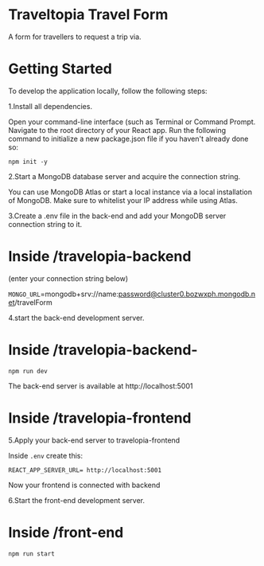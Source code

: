 # Traveltopia Travel Form

A form for travellers to request a trip via.

# Getting Started

To develop the application locally, follow the following steps:

1.Install all dependencies.

Open your command-line interface (such as Terminal or Command Prompt.
Navigate to the root directory of your React app.
Run the following command to initialize a new package.json file if you haven't already done so:

`npm init -y`

2.Start a MongoDB database server and acquire the connection string.

You can use MongoDB Atlas or start a local instance via a local installation of MongoDB. Make sure to whitelist your IP address while using Atlas.

3.Create a .env file in the back-end and add your MongoDB server connection string to it.

# Inside /travelopia-backend

(enter your connection string below)

`MONGO_URL`=mongodb+srv://name:password@cluster0.bozwxph.mongodb.net/travelForm

4.start the back-end development server.

# Inside /travelopia-backend-

`npm run dev`

The back-end server is available at http://localhost:5001

# Inside /travelopia-frontend

5.Apply your back-end server to travelopia-frontend

Inside `.env` create this:

`REACT_APP_SERVER_URL= http://localhost:5001`

Now your frontend is connected with backend

6.Start the front-end development server.

# Inside /front-end

`npm run start`
